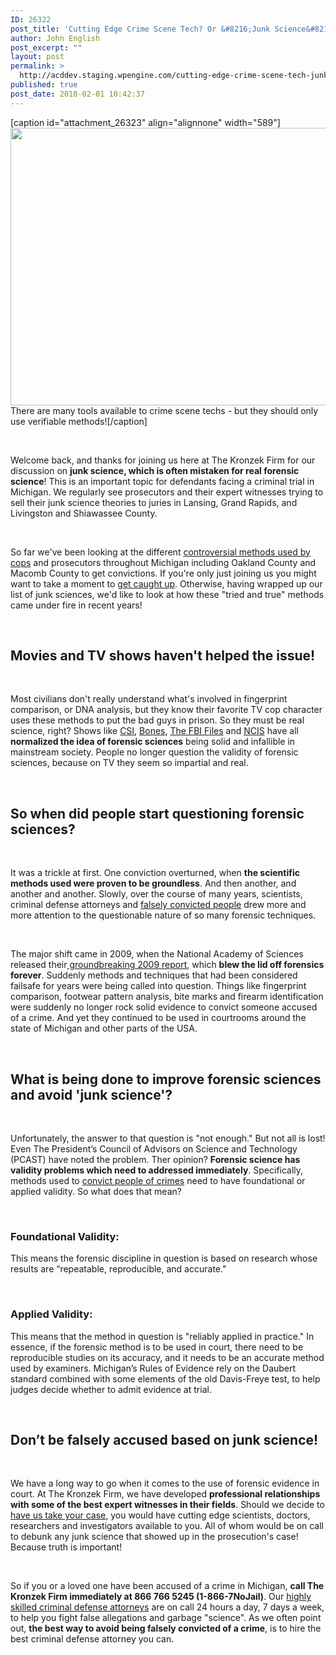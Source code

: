 ```yaml
---
ID: 26322
post_title: 'Cutting Edge Crime Scene Tech? Or &#8216;Junk Science&#8217;? (Part 3)'
author: John English
post_excerpt: ""
layout: post
permalink: >
  http://acddev.staging.wpengine.com/cutting-edge-crime-scene-tech-junk-science-part-3.html
published: true
post_date: 2018-02-01 10:42:37
---
```

[caption id="attachment_26323" align="alignnone" width="589"]<img class=" wp-image-26323" src="http://acddev.staging.wpengine.com/wp-content/uploads/2018/02/crime-scene-30112_640-300x226.png" alt="" width="589" height="444" /> There are many tools available to crime scene techs - but they should only use verifiable methods![/caption]

&nbsp;

<span style="font-weight: 400;">Welcome back, and thanks for joining us here at The Kronzek Firm for our discussion on </span><b>junk science, which is often mistaken for real forensic science</b><span style="font-weight: 400;">! This is an important topic for defendants facing a criminal trial in Michigan. We regularly see prosecutors and their expert witnesses trying to sell their junk science theories to juries in Lansing, Grand Rapids, and Livingston and Shiawassee County. </span>

&nbsp;

<span style="font-weight: 400;">So far we've been looking at the different </span><a href="https://acddev.staging.wpengine.com/police-mistakes.html"><span style="font-weight: 400;">controversial methods used by cops</span></a><span style="font-weight: 400;"> and prosecutors throughout Michigan including Oakland County and Macomb County to get convictions. If you're only just joining us you might want to take a moment to </span><a href="https://acddev.staging.wpengine.com/cutting-edge-crime-scene-tech-junk-science-part-1.html"><span style="font-weight: 400;">get caught up</span></a><span style="font-weight: 400;">. Otherwise, having wrapped up our list of junk sciences, we'd like to look at how these "tried and true" methods came under fire in recent years!</span>

&nbsp;
<h2><b>Movies and TV shows haven't helped the issue!</b></h2>
&nbsp;

<span style="font-weight: 400;">Most civilians don't really understand what's involved in fingerprint comparison, or DNA analysis, but they know their favorite TV cop character uses these methods to put the bad guys in prison. So they must be real science, right? Shows like </span><a href="http://www.cbs.com/shows/csi/"><span style="font-weight: 400;">CSI</span></a><span style="font-weight: 400;">, </span><a href="http://www.imdb.com/title/tt0460627/"><span style="font-weight: 400;">Bones</span></a><span style="font-weight: 400;">, </span><a href="http://www.imdb.com/title/tt0309152/"><span style="font-weight: 400;">The FBI Files</span></a><span style="font-weight: 400;"> and </span><a href="http://www.cbs.com/shows/ncis/"><span style="font-weight: 400;">NCIS</span></a><span style="font-weight: 400;"> have all </span><b>normalized the idea of forensic sciences</b><span style="font-weight: 400;"> being solid and infallible in mainstream society. People no longer question the validity of forensic sciences, because on TV they seem so impartial and real.</span>

&nbsp;
<h2><b>So when did people start questioning forensic sciences?</b></h2>
&nbsp;

<span style="font-weight: 400;">It was a trickle at first. One conviction overturned, when </span><b>the scientific methods used were proven to be groundless</b><span style="font-weight: 400;">. And then another, and another and another. Slowly, over the course of many years, scientists, criminal defense attorneys and </span><a href="https://acddev.staging.wpengine.com/getting-dismissals.html"><span style="font-weight: 400;">falsely convicted people</span></a><span style="font-weight: 400;"> drew more and more attention to the questionable nature of so many forensic techniques.</span>

&nbsp;

<span style="font-weight: 400;">The major shift came in 2009, when the National Academy of Sciences released their</span><a href="https://www.nap.edu/catalog/12589/strengthening-forensic-science-in-the-united-states-a-path-forward"><span style="font-weight: 400;"> groundbreaking 2009 report</span></a><span style="font-weight: 400;">, which </span><b>blew the lid off forensics forever</b><span style="font-weight: 400;">. Suddenly methods and techniques that had been considered failsafe for years were being called into question. Things like fingerprint comparison, footwear pattern analysis, bite marks and firearm identification were suddenly no longer rock solid evidence to convict someone accused of a crime. And yet they continued to be used in courtrooms around the state of Michigan and other parts of the USA. </span>

&nbsp;
<h2><b>What is being done to improve forensic sciences and avoid 'junk science'?</b></h2>
&nbsp;

<span style="font-weight: 400;">Unfortunately, the answer to that question is "not enough." But not all is lost! Even The President’s Council of Advisors on Science and Technology (PCAST) have noted the problem. Ther opinion? </span><b>Forensic science has validity problems which need to addressed immediately</b><span style="font-weight: 400;">. Specifically, methods used to </span><a href="https://acddev.staging.wpengine.com/sentencing-options.html"><span style="font-weight: 400;">convict people of crimes</span></a><span style="font-weight: 400;"> need to have foundational or applied validity. So what does that mean?</span>

&nbsp;
<h3><b>Foundational Validity:</b></h3>
<span style="font-weight: 400;">This means the forensic discipline in question is based on research whose results are “repeatable, reproducible, and accurate."</span>

&nbsp;
<h3><b>Applied Validity:</b></h3>
<span style="font-weight: 400;">This means that the method in question is "reliably applied in practice." In essence, if the forensic method is to be used in court, there need to be reproducible studies on its accuracy, and it needs to be an accurate method used by examiners. Michigan’s Rules of Evidence rely on the Daubert standard combined with some elements of the old Davis-Freye test, to help judges decide whether to admit evidence at trial. </span>

&nbsp;
<h2><b>Don’t be falsely accused based on junk science!</b></h2>
&nbsp;

<span style="font-weight: 400;">We have a long way to go when it comes to the use of forensic evidence in court. At The Kronzek Firm, we have developed </span><b>professional relationships with some of the best expert witnesses in their fields</b><span style="font-weight: 400;">. Should we decide to </span><a href="https://acddev.staging.wpengine.com/proven-results.html"><span style="font-weight: 400;">have us take your case</span></a><span style="font-weight: 400;">, you would have cutting edge scientists, doctors, researchers and investigators available to you. All of whom would be on call to debunk any junk science that showed up in the prosecution's case! Because truth is important! </span>

&nbsp;

<span style="font-weight: 400;">So if you or a loved one have been accused of a crime in Michigan, </span><b>call The Kronzek Firm immediately at 866 766 5245 (1-866-7NoJail)</b><span style="font-weight: 400;">. Our </span><a href="https://acddev.staging.wpengine.com/trial-attorneys.html"><span style="font-weight: 400;">highly skilled criminal defense attorneys</span></a><span style="font-weight: 400;"> are on call 24 hours a day, 7 days a week, to help you fight false allegations and garbage "science". As we often point out, </span><b>the best way to avoid being falsely convicted of a crime</b><span style="font-weight: 400;">, is to hire the best criminal defense attorney you can.</span>

&nbsp;